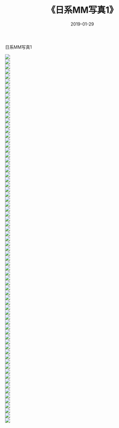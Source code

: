 ﻿---
layout: post
title:  《日系MM写真1》
date:   2019-01-29
img: http://pic.660000.xyz/1:/性感/2019/日系MM写真1/000.jpg
categories: [美女, 清纯, 唯美]
---

日系MM写真1

  ![](http://pic.660000.xyz/1:/性感/2019/日系MM写真1/001.jpg) <br> ![](http://pic.660000.xyz/1:/性感/2019/日系MM写真1/002.jpg) <br> ![](http://pic.660000.xyz/1:/性感/2019/日系MM写真1/003.jpg) <br> ![](http://pic.660000.xyz/1:/性感/2019/日系MM写真1/004.jpg) <br> ![](http://pic.660000.xyz/1:/性感/2019/日系MM写真1/005.jpg) <br> ![](http://pic.660000.xyz/1:/性感/2019/日系MM写真1/006.jpg) <br> ![](http://pic.660000.xyz/1:/性感/2019/日系MM写真1/007.jpg) <br> ![](http://pic.660000.xyz/1:/性感/2019/日系MM写真1/008.jpg) <br> ![](http://pic.660000.xyz/1:/性感/2019/日系MM写真1/009.jpg) <br> ![](http://pic.660000.xyz/1:/性感/2019/日系MM写真1/010.jpg) <br> ![](http://pic.660000.xyz/1:/性感/2019/日系MM写真1/011.jpg) <br> ![](http://pic.660000.xyz/1:/性感/2019/日系MM写真1/012.jpg) <br> ![](http://pic.660000.xyz/1:/性感/2019/日系MM写真1/013.jpg) <br> ![](http://pic.660000.xyz/1:/性感/2019/日系MM写真1/014.jpg) <br> ![](http://pic.660000.xyz/1:/性感/2019/日系MM写真1/015.jpg) <br> ![](http://pic.660000.xyz/1:/性感/2019/日系MM写真1/016.jpg) <br> ![](http://pic.660000.xyz/1:/性感/2019/日系MM写真1/017.jpg) <br> ![](http://pic.660000.xyz/1:/性感/2019/日系MM写真1/018.jpg) <br> ![](http://pic.660000.xyz/1:/性感/2019/日系MM写真1/019.jpg) <br> ![](http://pic.660000.xyz/1:/性感/2019/日系MM写真1/020.jpg) <br> ![](http://pic.660000.xyz/1:/性感/2019/日系MM写真1/021.jpg) <br> ![](http://pic.660000.xyz/1:/性感/2019/日系MM写真1/022.jpg) <br> ![](http://pic.660000.xyz/1:/性感/2019/日系MM写真1/023.jpg) <br> ![](http://pic.660000.xyz/1:/性感/2019/日系MM写真1/024.jpg) <br> ![](http://pic.660000.xyz/1:/性感/2019/日系MM写真1/025.jpg) <br> ![](http://pic.660000.xyz/1:/性感/2019/日系MM写真1/026.jpg) <br> ![](http://pic.660000.xyz/1:/性感/2019/日系MM写真1/027.jpg) <br> ![](http://pic.660000.xyz/1:/性感/2019/日系MM写真1/028.jpg) <br> ![](http://pic.660000.xyz/1:/性感/2019/日系MM写真1/029.jpg) <br> ![](http://pic.660000.xyz/1:/性感/2019/日系MM写真1/030.jpg) <br> ![](http://pic.660000.xyz/1:/性感/2019/日系MM写真1/031.jpg) <br> ![](http://pic.660000.xyz/1:/性感/2019/日系MM写真1/032.jpg) <br> ![](http://pic.660000.xyz/1:/性感/2019/日系MM写真1/033.jpg) <br> ![](http://pic.660000.xyz/1:/性感/2019/日系MM写真1/034.jpg) <br> ![](http://pic.660000.xyz/1:/性感/2019/日系MM写真1/035.jpg) <br> ![](http://pic.660000.xyz/1:/性感/2019/日系MM写真1/036.jpg) <br> ![](http://pic.660000.xyz/1:/性感/2019/日系MM写真1/037.jpg) <br> ![](http://pic.660000.xyz/1:/性感/2019/日系MM写真1/038.jpg) <br> ![](http://pic.660000.xyz/1:/性感/2019/日系MM写真1/039.jpg) <br> ![](http://pic.660000.xyz/1:/性感/2019/日系MM写真1/040.jpg) <br> ![](http://pic.660000.xyz/1:/性感/2019/日系MM写真1/041.jpg) <br> ![](http://pic.660000.xyz/1:/性感/2019/日系MM写真1/042.jpg) <br> ![](http://pic.660000.xyz/1:/性感/2019/日系MM写真1/043.jpg) <br> ![](http://pic.660000.xyz/1:/性感/2019/日系MM写真1/044.jpg) <br> ![](http://pic.660000.xyz/1:/性感/2019/日系MM写真1/045.jpg) <br> ![](http://pic.660000.xyz/1:/性感/2019/日系MM写真1/046.jpg) <br> ![](http://pic.660000.xyz/1:/性感/2019/日系MM写真1/047.jpg) <br> ![](http://pic.660000.xyz/1:/性感/2019/日系MM写真1/048.jpg) <br> ![](http://pic.660000.xyz/1:/性感/2019/日系MM写真1/049.jpg) <br> ![](http://pic.660000.xyz/1:/性感/2019/日系MM写真1/050.jpg) <br> ![](http://pic.660000.xyz/1:/性感/2019/日系MM写真1/051.jpg) <br> ![](http://pic.660000.xyz/1:/性感/2019/日系MM写真1/052.jpg) <br> ![](http://pic.660000.xyz/1:/性感/2019/日系MM写真1/053.jpg) <br> ![](http://pic.660000.xyz/1:/性感/2019/日系MM写真1/054.jpg) <br> ![](http://pic.660000.xyz/1:/性感/2019/日系MM写真1/055.jpg) <br> ![](http://pic.660000.xyz/1:/性感/2019/日系MM写真1/056.jpg) <br> ![](http://pic.660000.xyz/1:/性感/2019/日系MM写真1/057.jpg) <br> ![](http://pic.660000.xyz/1:/性感/2019/日系MM写真1/058.jpg) <br> ![](http://pic.660000.xyz/1:/性感/2019/日系MM写真1/059.jpg) <br> ![](http://pic.660000.xyz/1:/性感/2019/日系MM写真1/060.jpg) <br> ![](http://pic.660000.xyz/1:/性感/2019/日系MM写真1/061.jpg) <br> ![](http://pic.660000.xyz/1:/性感/2019/日系MM写真1/062.jpg) <br> ![](http://pic.660000.xyz/1:/性感/2019/日系MM写真1/063.jpg) <br> ![](http://pic.660000.xyz/1:/性感/2019/日系MM写真1/064.jpg) <br> ![](http://pic.660000.xyz/1:/性感/2019/日系MM写真1/065.jpg) <br> ![](http://pic.660000.xyz/1:/性感/2019/日系MM写真1/066.jpg) <br> ![](http://pic.660000.xyz/1:/性感/2019/日系MM写真1/067.jpg) <br> ![](http://pic.660000.xyz/1:/性感/2019/日系MM写真1/068.jpg) <br> ![](http://pic.660000.xyz/1:/性感/2019/日系MM写真1/069.jpg) <br> ![](http://pic.660000.xyz/1:/性感/2019/日系MM写真1/070.jpg) <br> ![](http://pic.660000.xyz/1:/性感/2019/日系MM写真1/071.jpg) <br> ![](http://pic.660000.xyz/1:/性感/2019/日系MM写真1/072.jpg) <br> ![](http://pic.660000.xyz/1:/性感/2019/日系MM写真1/073.jpg) <br> ![](http://pic.660000.xyz/1:/性感/2019/日系MM写真1/074.jpg) <br> ![](http://pic.660000.xyz/1:/性感/2019/日系MM写真1/075.jpg) <br>